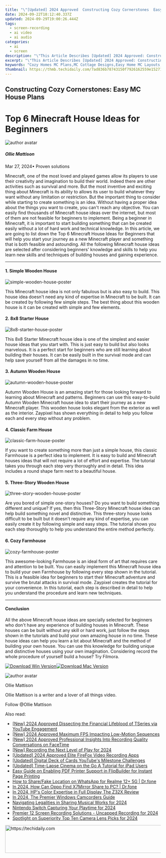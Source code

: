 ```yaml
---
title: "\"[Updated] 2024 Approved  Constructing Cozy Cornerstones  Easy MC House Plans\""
date: 2024-09-22T18:12:40.337Z
updated: 2024-09-29T19:00:26.444Z
tags: 
  - screen-recording
  - ai video
  - ai audio
categories: 
  - ai
  - screen
description: "\"This Article Describes [Updated] 2024 Approved: Constructing Cozy Cornerstones: Easy MC House Plans\""
excerpt: "\"This Article Describes [Updated] 2024 Approved: Constructing Cozy Cornerstones: Easy MC House Plans\""
keywords: "Cozy Homes MC Plans,MC Cottage Designs,Easy Home MC Layouts,Simple MC House Plans,Comfortable MC Houses,MC Dwelling Blueprints,Simplified MC Construction"
thumbnail: https://thmb.techidaily.com/7ad836b78743150f7926162559e15271095acf4f64d610e7943b29ad8777b2c6.jpg
---
```


## Constructing Cozy Cornerstones: Easy MC House Plans

# Top 6 Minecraft House Ideas for Beginners

![author avatar](https://images.wondershare.com/filmora/article-images/ollie-mattison.jpg)

##### Ollie Mattison

 Mar 27, 2024• Proven solutions

Minecraft, one of the most loved and played games allow its players to use their creativity and imagination to build their world. Indeed there are other activities such as survival and more. But the most inventive and exciting thing about Minecraft is its ability to allows its user to build whatever they want without any limitation or restriction. But the important thing to consider while starting to create something is an idea. Without having a proper idea about the things you want to create, you can't reach any objective. You can easily find thousands of Minecraft house ideas over the internet, but most of them are not feasible for beginners to implement. Being a beginner in Minecraft, it is important to start building something that can be created easily without a lot of hard work and technical knowledge. In this article, we are going to list down the Top 6 Minecraft House Ideas for Beginners that will help you start your journey as a new Minecraft player and something that is both feasible and astounding. All the following Minecraft house ideas are selected after considering beginners' knowledge and skills to help you learn new skills and techniques of building houses and gaining experience.

---

#### 1\. Simple Wooden House

![simple-wooden-house-poster](https://images.wondershare.com/filmora/article-images/simple-wooden-house-poster.jpg)

This Minecraft house idea is not only fabulous but is also easy to build. This house idea doesn't need any kind of expertise in Minecraft to be built. It can be created by following few simple steps. The best thing about this wooden house is it can be created with simple and few elements.

#### 2\. 8x8 Starter House

![8x8-starter-house-poster](https://images.wondershare.com/filmora/article-images/8x8-starter-house-poster.jpg)

This 8x8 Starter Minecraft house idea is one of the simplest and easier house ideas that you start with. This is just easy to build but also looks marvelous. It is a perfect start for beginners who are still learning about building their houses. It can be easily built in the survival mode and can help save yourself from all the damages in no time.

#### 3\. Autumn Wooden House

![autumn-wooden-house-poster](https://images.wondershare.com/filmora/article-images/autumn-wooden-house-poster.jpg)

Autumn Wooden House is an amazing start for those looking forward to learning about Minecraft and patterns. Beginners can use this easy-to-build Autumn Wooden Minecraft house idea to start their journey as a new Minecraft player. This wooden house looks elegant from the exterior as well as the interior. Zaypixel has shown everything in detail to help you follow each and every step without any problem.

#### 4\. Classic Farm House

![classic-farm-house-poster](https://images.wondershare.com/filmora/article-images/classic-farm-house-poster.jpg)

If you want to create something more than just a simple house, this classic Farmhouse is a perfect idea to implement. It is easy to build and Minecraft houses ideas that will not require a lot of effort and expertise. The tutorial takes you through each step very thoroughly and in detail. This idea includes a round shape farm next to a beautiful house.

#### 5\. Three-Story Wooden House

![three-story-wooden-house-poster](https://images.wondershare.com/filmora/article-images/three-story-wooden-house-poster.jpg)

Are you bored of simple one-story houses? Do you want to build something different and unique? If yes, then this Three-Story Minecraft house idea can help build something novel and distinctive. This three-story house looks difficult to be built but it doesn't require any kind of expertise, you can easily create it by following simple and easy steps. The tutorial shows you each step thoroughly to help you understand the entire method perfectly.

#### 6\. Cozy Farmhouse

![cozy-farmhouse-poster](https://images.wondershare.com/filmora/article-images/cozy-farmhouse-poster.jpg)

This awesome-looking Farmhouse is an ideal form of art that requires care and attention to be built. You can easily implement this Minecraft house idea to build your own Farmhouse by following every step shown in the tutorial. This is a feasible idea for beginners to start their Minecraft adventure and survive the brutal attacks in survival mode. Zaypixel creates the tutorial for your convenience. In this tutorial, each step is described in detail to help you understand the procedure and learn new techniques.

---

#### Conclusion

All the above Minecraft house ideas are specially selected for beginners who don't have any experience of building houses in Minecraft. These houses can be built without any skill or hard work, just follow the steps shown in the tutorials and build your own amazing house in no time. These house ideas can help you learn a lot about Minecraft and the method of building your own house. You can use this knowledge for building unique and distinctive houses using your own imagination.
Considering record the whole procedure of yourself build a house? Try Filmora.

[![Download Win Version](https://images.wondershare.com/filmora/guide/download-btn-win.jpg)](https://tools.techidaily.com/wondershare/filmora/download/)[![Download Mac Version](https://images.wondershare.com/filmora/guide/download-btn-mac.jpg)](https://tools.techidaily.com/wondershare/filmora/download/)

![author avatar](https://images.wondershare.com/filmora/article-images/ollie-mattison.jpg)

Ollie Mattison

Ollie Mattison is a writer and a lover of all things video.

Follow @Ollie Mattison

<ins class="adsbygoogle"
      style="display:block"
      data-ad-client="ca-pub-7571918770474297"
      data-ad-slot="8358498916"
      data-ad-format="auto"
      data-full-width-responsive="true"></ins>

<span class="atpl-alsoreadstyle">Also read:</span>
<div><ul>
<li><a href="https://youtube-web.techidaily.com/024-approved-dissecting-the-financial-lifeblood-of-tseries-via-youtube-engagement/"><u>[New] 2024 Approved Dissecting the Financial Lifeblood of TSeries via YouTube Engagement</u></a></li>
<li><a href="https://fox-links.techidaily.com/new-2024-approved-maximum-fps-impacting-low-motion-sequences/"><u>[New] 2024 Approved Maximum FPS Impacting Low-Motion Sequences</u></a></li>
<li><a href="https://desktop-recording.techidaily.com/new-2024-approved-professional-insights-into-recording-quality-conversations-on-facetime/"><u>[New] 2024 Approved Professional Insights Into Recording Quality Conversations on FaceTime</u></a></li>
<li><a href="https://desktop-recording.techidaily.com/new-recording-the-next-level-of-play-for-2024/"><u>[New] Recording the Next Level of Play for 2024</u></a></li>
<li><a href="https://desktop-recording.techidaily.com/updated-2024-approved-elite-firefox-video-recording-apps/"><u>[Updated] 2024 Approved Elite FireFox Video Recording Apps</u></a></li>
<li><a href="https://youtube-clips.techidaily.com/updated-digital-deck-of-cards-youtubes-milestone-challenges/"><u>[Updated] Digital Deck of Cards YouTube's Milestone Challenges</u></a></li>
<li><a href="https://desktop-recording.techidaily.com/updated-time-lapse-cinema-on-the-go-a-tutorial-for-ipad-users/"><u>[Updated] Time-Lapse Cinema on the Go A Tutorial for iPad Users</u></a></li>
<li><a href="https://win-advanced.techidaily.com/easy-guide-on-enabling-pdf-printer-support-in-flipbuilder-for-instant-page-printing/"><u>Easy Guide on Enabling PDF Printer Support in FlipBuilder for Instant Page Printing</u></a></li>
<li><a href="https://location-social.techidaily.com/how-to-sharefake-location-on-whatsapp-for-realme-12plus-5g-drfone-by-drfone-virtual-android/"><u>How to Share/Fake Location on WhatsApp for Realme 12+ 5G | Dr.fone</u></a></li>
<li><a href="https://screen-mirror.techidaily.com/in-2024-how-can-oppo-find-x7mirror-share-to-pc-drfone-by-drfone-android/"><u>In 2024, How Can Oppo Find X7Mirror Share to PC? | Dr.fone</u></a></li>
<li><a href="https://some-knowledge.techidaily.com/in-2024-hps-color-expertise-in-full-display-the-z32x-review/"><u>In 2024, HP's Color Expertise in Full Display The Z32X Review</u></a></li>
<li><a href="https://desktop-recording.techidaily.com/in-2024-the-premier-windows-camcorders-guide/"><u>In 2024, The Premier Windows Camcorders Guide</u></a></li>
<li><a href="https://instagram-videos.techidaily.com/navigating-legalities-in-sharing-musical-works-for-2024/"><u>Navigating Legalities in Sharing Musical Works for 2024</u></a></li>
<li><a href="https://desktop-recording.techidaily.com/nintendo-switch-capturing-your-playtime-for-2024/"><u>Nintendo Switch Capturing Your Playtime for 2024</u></a></li>
<li><a href="https://desktop-recording.techidaily.com/premier-12-screen-recording-solutions-uncapped-recording-for-2024/"><u>Premier 12 Screen Recording Solutions - Uncapped Recording for 2024</u></a></li>
<li><a href="https://extra-support.techidaily.com/spotlight-on-superiority-top-ten-camera-lens-picks-for-2024/"><u>Spotlight on Superiority Top Ten Camera Lens Picks for 2024</u></a></li>
</ul></div>

<!-- affiliate ads begin -->
<a href="https://appsumo.8odi.net/c/5597632/2094428/7443" target="_top" id="2094428">
  <img src="//a.impactradius-go.com/display-ad/7443-2094428" border="0" alt="https://techidaily.com" width="728" height="90"/>
</a>
<img height="0" width="0" src="https://appsumo.8odi.net/i/5597632/2094428/7443" style="position:absolute;visibility:hidden;" border="0" />
<!-- affiliate ads end -->

